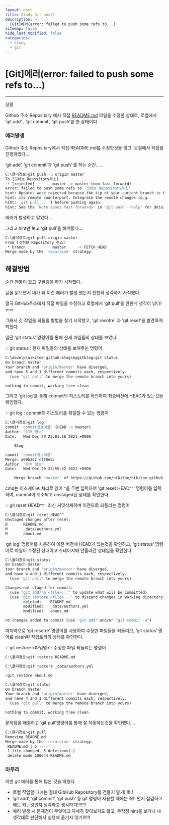 ```yaml
---
layout: post
title: Study-Git-post2
description: >
  [Git]에러(error: failed to push some refs to...)
sitemap: false
hide_last_modified: false
categories:
  - study
  - git
---
```


# [Git]에러(error: failed to push some refs to...)

---

상황

Github 주소 Repositary 에서 직접 [README.md](http://README.md) 파일을 수정한 상태로, 로컬에서 ‘git add’ , ‘git commit’, ‘git push’를 한 상태이다.

### 에러발생

Github 주소 Repositary에서 직접 README.md를 수정한것을 잊고, 로컬에서 작업을 진행하였다...

‘git add’, ‘git commit’과 ’git push’ 를 하는 순간.....

```bash
C:\폴더경로>git push -u origin master
To [깃허브 Repository주소]
 ! [rejected]        master -> master (non-fast-forward)
error: failed to push some refs to '깃허브 Repository주소'
hint: Updates were rejected because the tip of your current branch is behind
hint: its remote counterpart. Integrate the remote changes (e.g.
hint: 'git pull ...') before pushing again.
hint: See the 'Note about fast-forwards' in 'git push --help' for details.
```

에러가 발생하고 말았다...

그리고 hint만 보고 ‘git pull’을 해버렸다...

```bash
C:\폴더경로>git pull origin master    
From [깃허브 Repository 주소]
 * branch            master     -> FETCH_HEAD
Merge made by the 'recursive' strategy.
```

## 해결방법

순간 맨붕이 왔고 구글링을 하기 시작했다.

글을 읽으면서 내가 왜 이런 에러가 발생 했는지 천천히 생각하기 사작했다.

결국 GitHub주소에서 직접 파일을 수정하고 로컬에서 ‘git pull’을 안한게 생각이 났다!ㅠㅠ

그래서 깃 작업을 되돌릴 방법을 찾기 시작했고, ‘git resotre’ 과 ‘git  reset’을 발견하게 되었다.

일단 ‘git status’ 명령어를 통해 현재 파일들의 상태를 보았다.

<aside>
💡 git status : 현재 파일들의 상태를 보여주는 명령어

</aside>

```bash
C:\develp\nikitoe-github-blog\mygitblog>git status
On branch master
Your branch and 'origin/master' have diverged,
and have 5 and 1 different commits each, respectively.
  (use "git pull" to merge the remote branch into yours)

nothing to commit, working tree clean
```

그리고 ‘git log’를 통해 commit의 히스토리를 확인하여 최종버전에 HEAD가 있는것을 확인했다.

<aside>
💡 git log : commit의 히스토리를 확일할 수 있는 명령어

</aside>

```bash
C:\폴더경로>git log
commit 'commit정보이름' (HEAD -> master)
Author: '유저 정보'
Date:   Wed Dec 29 23:01:16 2021 +0900

    Blog

commit 'commit정보이름'
Merge: a09b262 cff8e5c
Author: '유저 정보'
Date:   Wed Dec 29 22:55:52 2021 +0900

    Merge branch 'master' of https://github.com/nikitoe/nikitoe.github.io
```

cmd는 이스케이프 처리로 읽어 ^을 두번 입력하여 ‘git reset HEAD^^’ 명령어를 입력하여, commit이 취소되고 unstaged된 상태를 확인한다.

<aside>
💡 git reset HEAD^^ : 최신 커밋삭제하며 이전으로 되돌리는 명령어

</aside>

```bash
C:\폴더경로>git reset HEAD^^ 
Unstaged changes after reset:
D       README.md
M       _data/authors.yml
M       about.md
```

‘git log’ 명령어를 사용하여 이전 버전에 HEAD가 있는것을 확인하고, ‘git status’ 명령어로 파일이 수정된 상태이고 스테이지에 안올라간 상태임을 확인한다.

```bash
C:\폴더경로>git status
On branch master
Your branch and 'origin/master' have diverged,
and have 4 and 1 different commits each, respectively.
  (use "git pull" to merge the remote branch into yours)

Changes not staged for commit:
  (use "git add/rm <file>..." to update what will be committed)
  (use "git restore <file>..." to discard changes in working directory)
        deleted:    README.md
        modified:   _data/authors.yml
        modified:   about.md

no changes added to commit (use "git add" and/or "git commit -a")
```

마지막으로 ‘git resotre’ 명령어를 사용하여 수정한 파일들을 되돌리고, ‘git status’ 명어로 clean된 작업트리의 상태를 확인한다.

<aside>
💡 git restore <파일명> :  수정한 파일 되돌리는 명령어

</aside>

```bash
C:\폴더경로>git restore README.md

C:\폴더경로>git restore _data/authors.yml         

>git restore about.md

C:\폴더경로>git status
On branch master
Your branch and 'origin/master' have diverged,
and have 4 and 1 different commits each, respectively.
  (use "git pull" to merge the remote branch into yours)

nothing to commit, working tree clean
```

문제점을 해결하고 ‘git pull’명령어를 통해 잘 작동하는것을 확인했다....

```bash
C:\폴더경로>git pull
Removing README.md
Merge made by the 'recursive' strategy.
 README.md | 5 -----
 1 file changed, 5 deletions(-)
 delete mode 100644 README.md
```

### 마무리

이번 git 에러를 통해 많은 것을 배웠다.

- 로컬 작업할 때에는 절대 GibHub Repository를 건들지 말기!!!!!!!
- ’git  add’, ‘git commit’,  ‘git push’ 등 git 명령어 사용할 때에는 꼭!! 먼저 점검하고 해도 되는것인지 생각하고 생각하기!!!!!!!
- 에러 발생 시 문제점이 무엇이고 자세히 찾아보지도 않고, 무작정 hint를 보거나 내 생각대로 판단해서 실행에 옮기지 않기!!!!!!